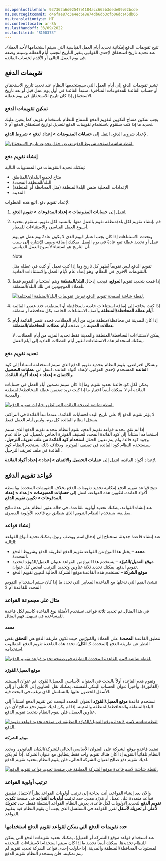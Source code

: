 ```yaml
---
ms.openlocfilehash: 937362a6d02547e4184acc665b3dede09c62bcde
ms.sourcegitcommit: d46fae87c3e4ec6a8e74db6db3cfb06dca45db66
ms.translationtype: HT
ms.contentlocale: ar-SA
ms.lasthandoff: 03/09/2022
ms.locfileid: "8400373"
---
```

تتيح تقويمات الدفع إمكانية تحديد أيام العمل القياسية التي سيتم استخدامها لأحد العملاء. عند تحديد تاريخ استحقاق لإحدى الفواتير، يتغير التاريخ لتجنب أيام العطلة وسيتم وضعه في يوم العمل التالي أو الأقدم لحساب الفائدة. 

## <a name="payment-calendars"></a>تقويمات الدفع
تشير تقويمات الدفع إلى أيام العمل التي سيستخدمها النظام عند تحديد تاريخ الاستحقاق أو حساب الفائدة للمدفوعات المتأخرة. ستبدأ الفائدة في أول يوم عمل قبل أو بعد تاريخ الاستحقاق إذا كان تاريخ الاستحقاق في يوم عطلة.

### <a name="enable-payment-calendars"></a>تمكين تقويمات الدفع
يجب تمكين مفتاح التكوين لتقويم الدفع للسماح للنظام باستخدام تقويم. كما يتعين عليك تحديد ما إذا كنت ستقوم باستخدام تقويمات الدفع لتعديل تواريخ استحقاق الدفع أم لا. 

لإعداد شروط الدفع، انتقل إلى **حسابات المقبوضات > إعداد الدفع > شروط الدفع**.


[![لقطة شاشة لصفحة شروط الدفع تعرض حقل تحديث تاريخ الاستحقاق.](../media/enable-payment-calendars.png)](../media/enable-payment-calendars.png#lightbox) 


### <a name="create-a-payment-calendar"></a>إنشاء تقويم دفع

يمكنك تحديد التقويمات في المستويات التالية:

- متاح لجميع البلدان/المناطق
- البلد/المنطقة المحددة
- الإعدادات المحلية ضمن البلد/المنطقة (مثل المحافظة أو المنطقة)
- المدينة

لإعداد تقويم دفع، اتبع هذه الخطوات:



1. انتقل إلى **حسابات المقبوضات > إعداد المدفوعات > تقويم الدفع**.
2. قم بإنشاء تقويم لكل بلد/منطقة تقوم بالعمل معها. بالنسبة لكل تقويم، ستقوم بتحديد أسبوع العمل القياسي والاستثناءات للمعيار. 

    وتحدث الاستثناءات إذا كان يجب اعتبار اليوم الذي لا يكون عادةً يوم عمل هو يوم عمل أو تحديد عطلة تقع عادةً في يوم العمل. يمكنك إضافة وصف للإشارة إلى سبب أن التاريخ هو استثناء لأسبوع العمل القياسي.

    > [!NOTE]
    > تقويم الدفع ليس تقويماً يٌظهر كل تاريخ وما إذا كنت تعمل أو كنت في عطله مثل التقويمات الأخرى في النظام. وهو إعداد عام لأيام العمل والاستثناءات العادية.


1. إذا قمت بتحديد تقويم **الموقع**، فيجب إدخال **البلد/المنطقة** ويتم استخدام التقويم فقط للعملاء الموجودين في تلك البلد/المنطقة. 

    [![لقطة شاشة لصفحة تقويم الدفع تعرض تقويمات البلد/المنطقة المختلفة.](../media/payment-calendar-options.png)](../media/payment-calendar-options.png#lightbox) 



1. إذا كنت بحاجه إلى إضافة استثناءات خاصة بالمحافظة أو المنطقة، حدد عنصر القائمة **أيام عطلة المحافظة/المنطقة** وأضف الاستثناءات الخاصة بكل محافظة أو منطقة.



1. إذا كان للمدينة في محافظة/منطقة مزيد من أيام العطلات، فحدد عنصر القائمة **أيام عطلات المدينة** من صفحة **أيام عطلات المحافظة/المنطقة**.
 
    يمكن لاستثناءات المحافظة/المنطقة والمدينة فقط تحديد المزيد من أيام العطلات. لا يمكنك استخدام هذه الاستثناءات لتغيير أيام العطلات العادية إلى أيام العمل.

### <a name="select-a-payment-calendar"></a>تحديد تقويم دفع
وبشكل افتراضي، يقوم النظام بتحديد تقويم الدفع الذي سيتم استخدامه استناداً إلى كود **الفائدة** المستخدم لإحدى الفواتير. لإعداد أكواد الفائدة، انتقل إلى **‏‫عمليات التحصيل والائتمان > إعداد > إعداد أكواد الفائدة**. 

يمكن لكل كود فائدة تحديد تقويم وما إذا كان سيتم تضمين أيام العمل في حسابات الفائدة أم لا. يمكنك أيضاً اختيار ما إذا كنت تريد تضمين عطلة المحافظة/المنطقة والمدينة.

[![لقطة شاشة لصفحة الفائدة التي تُظهر خيارات تقويم الدفع.](../media/interest-code-payment-calendars.png)](../media/interest-code-payment-calendars.png#lightbox) 

لا يؤثر تقويم الدفع إلا على تاريخ البدء لحسابات الفائدة. عندما تبدأ الفائدة في التراكم، يسجل النظام الفائدة كل يوم، وليس أيام العمل فقط.

إذا لم تقم بتحديد قواعد تقويم الدفع، يقوم النظام بتحديد تقويم الدفع الذي سيتم استخدامه استناداً إلى كود الفائدة المحدد لتصنيف الفوترة الخاص بالعميل. في حالة عدم وجود كود فائدة ولم يتم تعيين الحقل **استخدام كود الفائدة من ملف تعريف الترحيل**، سيستخدم النظام كود الفائدة في تصنيف الفوترة. وبخلاف ذلك، يستخدم النظام كود الفائدة في ملف تعريف الترحيل. 

لإعداد أكواد الفائدة، انتقل إلى **عمليات التحصيل والائتمان > إعداد > إعداد أكواد الفائدة**.
 
## <a name="payment-calendar-rules"></a>قواعد تقويم الدفع
تتيح قواعد تقويم الدفع إمكانية تحديد تقويمات الدفع بخلاف التقويمات المحددة بواسطة أكواد الفائدة. لتكوين هذه القواعد، انتقل إلى **حسابات المقبوضات > إعداد > إعداد المدفوعات > تكوين تقويم الدفع**.
 
عند إنشاء القواعد، يمكنك تحديد أولوية للقاعدة. في حالة عثور النظام على عدة نتائج مطابقة‬، يستخدم النظام التقويم الذي يتطابق مع قاعدة الأولوية القصوى.

### <a name="create-rules"></a>إنشاء قواعد
عند إنشاء قاعدة جديدة، ستحتاج إلى إدخال اسم ووصف ونوع. يمكنك تحديد أنواع القواعد التالية:

- **محدد** – يختار هذا النوع من القواعد تقويم الدفع لطريقة الدفع وشروط الدفع المحددة.
- **موقع العميل/المُورّد** – يستخدم هذا النوع من القواعد عنوان العميل/المُورّد لتحديد تقويم الدفع. يمكنك تحديد ثلاثة عناوين وتحديد الترتيب لفحص كل عنوان.
- **موقع الشركة** – تستخدم هذه القاعدة موقع الشركة الحالية لتعيين تقويم الدفع

تنشئ القيم التي تدخلها مع القاعدة المعايير التي تحدد ما إذا كان سيتم استخدام التقويم المحدد للقاعدة أم لا.

 
### <a name="example-rule-set"></a>مثال على مجموعة القواعد
في هذا المثال، تم تحديد ثلاثة قواعد. تستخدم الأمثلة نوع القاعدة كاسم لكل قاعدة للمساعدة في تسهيل فهم المثال. 

#### <a name="specific"></a>محدد
تنطبق القاعدة **المحددة** على العملاء والمُورّدين حيث تكون طريقة الدفع هي **التحقق** بغض النظر عن طريقة الدفع (المحددة كـ **الكل**). تحدد هذه القاعدة تقويم الدفع المطلوب استخدامه.


[![لقطة شاشة لاسم القاعدة المحددة المطبقة في صفحة تحديد قواعد تقويم الدفع.](../media/payment-calendar-rule-definition-specific.png)](../media/payment-calendar-rule-definition-specific.png#lightbox) 


#### <a name="customervendor-location"></a>موقع العميل/المُورّد
وتقوم هذه القاعدة أولاً بالبحث في العنوان الأساسي للعميل/المُورّد، ثم عنوان المستند (الفاتورة)، وأخيراً عنوان الحساب البنكي للمستند. يمكنك نقل العناوين إلى الأعلى أو إلى الأسفل للحصول عليها بالتسلسل الذي ترغب في البحث فيه.

تستخدم قاعدة **موقع العميل/المُورّد** العنوان المحدد للبحث عن تقويم الدفع استناداً إلى البلد/المنطقة والمحافظة/المنطقة والمدينة. إذا لم يكن لديك تقويم دفع صالح لأي من عناوين العميل، فلن يقوم النظام بتحديد تقويم الدفع.

[![لقطة شاشة لاسم قاعدة موقع العميل/المُورّد المطبقة في صفحة تحديد قواعد تقويم الدفع.](../media/payment-calendar-rule-definition-location.png)](../media/payment-calendar-rule-definition-location.png#lightbox)

#### <a name="company-location"></a>موقع الشركة
تعتمد قاعدة موقع الشركة على العنوان الأساسي الحالي للشركة/الكيان القانوني. ويحدد النظام تلقائياً التقويم إذا كان هناك تقويم واحد فقط يتطابق مع عنوان الشركة. إذا لم يكن لديك تقويم دفع صالح لعنوان الشركة الحالي، فلن يقوم النظام بتحديد تقويم الدفع.

[![لقطة شاشة لاسم قاعدة موقع الشركة المطبقة في صفحة تحديد قواعد تقويم الدفع.](../media/payment-calendar-rule-definition-company-location.png)](../media/payment-calendar-rule-definition-company-location.png#lightbox)

### <a name="prioritizing-rules"></a>ترتيب أولوية القواعد
والآن بعد إنشاء القواعد، أنت بحاجة إلى ترتيب أولويات القواعد نظراً لاحتمال تطبيق قواعد متعددة على عميل أو مُورّد معين. حدد **ترتيب أولويات القواعد** في صفحة **تكوين تقويم الدفع** لتحديد الأولويات لكل قاعدة.
يعرض النظام القواعد النشطة فقط. حدد **تحريك لأعلى** أو **تحريك لأسفل** لفرز القواعد في التسلسل الذي يجب أن يقوم النظام فيه بتقييم القواعد.

### <a name="indicate-payment-calendars-that-payment-calendar-rules-can-use"></a>حدد تقويمات الدفع التي يمكن لقواعد تقويم الدفع استخدامها
عند استخدام قواعد موقع (الشركة أو العميل)، يمكنك تحديد تقويمات الدفع التي يمكن للنظام تحديدها. يمكنك أيضاً تحديد ما إذا كان سيتم استخدام الاستثناءات المحددة لمستويات المحافظة/المنطقة والمدينة. إذا حاولت إحدى قواعد الشركة تحديد تقويم لم يتم تمكينه، فلن يستخدم النظام تقويم الدفع.
